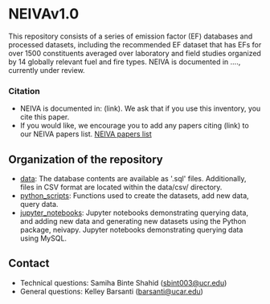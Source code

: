 # NEIVAv1.0

This repository consists of a series of emission factor (EF) databases and processed datasets, including the recommended EF dataset that has EFs for over 1500 constituents averaged over laboratory and field studies organized by 14 globally relevant fuel and fire types. NEIVA is documented in …., currently under review.

### Citation
* NEIVA is documented in: (link). We ask that if you use this inventory, you cite this paper.
* If you would like, we encourage you to add any papers citing (link) to our NEIVA papers list.
 [NEIVA papers list](https://docs.google.com/spreadsheets/d/1uXLA59hYS1TJNgUj3USroiDX7IaCfrBNx_SZjSJkd6Q/edit#gid=0)

## Organization of the repository

 * [data](data): The database contents are available as '.sql' files. Additionally, files in CSV format are located within the data/csv/ directory.
 * [python_scripts](python_scripts): Functions used to create the datasets, add new data, query data.
 * [jupyter_notebooks](jupyter_notebooks): Jupyter notebooks demonstrating querying data, and adding new data and generating new datasets using the Python package, neivapy. Jupyter notebooks demonstrating querying data using MySQL.

## Contact
* Technical questions: Samiha Binte Shahid (sbint003@ucr.edu)
* General questions: Kelley Barsanti (barsanti@ucar.edu)